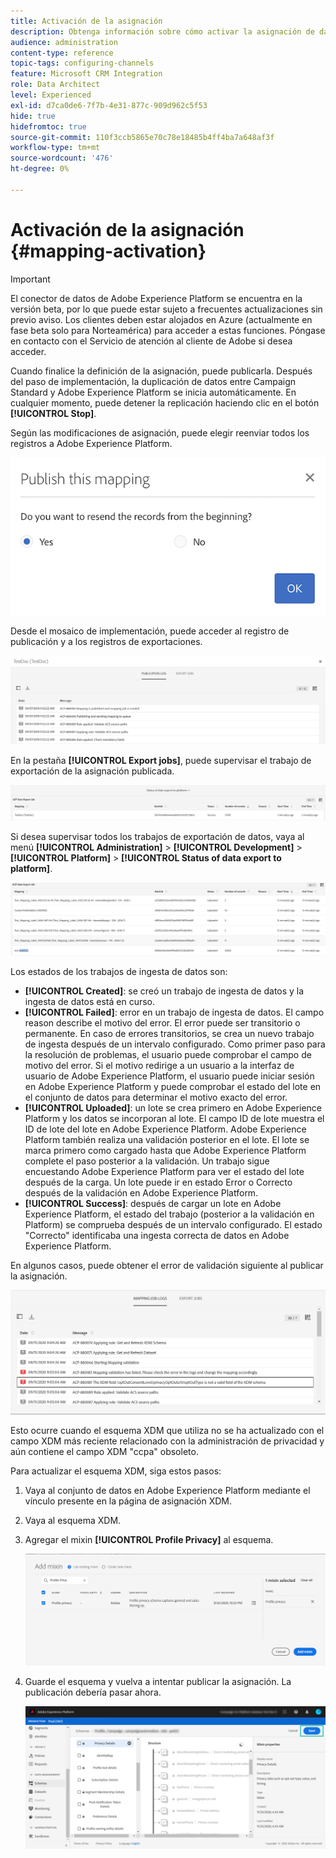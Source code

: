 ```yaml
---
title: Activación de la asignación
description: Obtenga información sobre cómo activar la asignación de datos
audience: administration
content-type: reference
topic-tags: configuring-channels
feature: Microsoft CRM Integration
role: Data Architect
level: Experienced
exl-id: d7ca0de6-7f7b-4e31-877c-909d962c5f53
hide: true
hidefromtoc: true
source-git-commit: 110f3ccb5865e70c78e18485b4ff4ba7a648af3f
workflow-type: tm+mt
source-wordcount: '476'
ht-degree: 0%

---
```


# Activación de la asignación {#mapping-activation}

>[!IMPORTANT]
>
>El conector de datos de Adobe Experience Platform se encuentra en la versión beta, por lo que puede estar sujeto a frecuentes actualizaciones sin previo aviso. Los clientes deben estar alojados en Azure (actualmente en fase beta solo para Norteamérica) para acceder a estas funciones. Póngase en contacto con el Servicio de atención al cliente de Adobe si desea acceder.

Cuando finalice la definición de la asignación, puede publicarla. Después del paso de implementación, la duplicación de datos entre Campaign Standard y Adobe Experience Platform se inicia automáticamente. En cualquier momento, puede detener la replicación haciendo clic en el botón **[!UICONTROL Stop]**.

Según las modificaciones de asignación, puede elegir reenviar todos los registros a Adobe Experience Platform.

![](assets/aep_publishmapping.png)

Desde el mosaico de implementación, puede acceder al registro de publicación y a los registros de exportaciones.

![](assets/aep_publog.png)

En la pestaña **[!UICONTROL Export jobs]**, puede supervisar el trabajo de exportación de la asignación publicada.

![](assets/aep_jobstatus.png)

Si desea supervisar todos los trabajos de exportación de datos, vaya al menú **[!UICONTROL Administration]** > **[!UICONTROL Development]** > **[!UICONTROL Platform]** > **[!UICONTROL Status of data export to platform]**.

![](assets/aep_statusmapping.png)

Los estados de los trabajos de ingesta de datos son:

* **[!UICONTROL Created]**: se creó un trabajo de ingesta de datos y la ingesta de datos está en curso.
* **[!UICONTROL Failed]**: error en un trabajo de ingesta de datos. El campo reason describe el motivo del error. El error puede ser transitorio o permanente. En caso de errores transitorios, se crea un nuevo trabajo de ingesta después de un intervalo configurado. Como primer paso para la resolución de problemas, el usuario puede comprobar el campo de motivo del error. Si el motivo redirige a un usuario a la interfaz de usuario de Adobe Experience Platform, el usuario puede iniciar sesión en Adobe Experience Platform y puede comprobar el estado del lote en el conjunto de datos para determinar el motivo exacto del error.
* **[!UICONTROL Uploaded]**: un lote se crea primero en Adobe Experience Platform y los datos se incorporan al lote. El campo ID de lote muestra el ID de lote del lote en Adobe Experience Platform. Adobe Experience Platform también realiza una validación posterior en el lote. El lote se marca primero como cargado hasta que Adobe Experience Platform complete el paso posterior a la validación. Un trabajo sigue encuestando Adobe Experience Platform para ver el estado del lote después de la carga. Un lote puede ir en estado Error o Correcto después de la validación en Adobe Experience Platform.
* **[!UICONTROL Success]**: después de cargar un lote en Adobe Experience Platform, el estado del trabajo (posterior a la validación en Platform) se comprueba después de un intervalo configurado. El estado &quot;Correcto&quot; identificaba una ingesta correcta de datos en Adobe Experience Platform.

En algunos casos, puede obtener el error de validación siguiente al publicar la asignación.

![](assets/aep_datamapping_ccpa.png)

Esto ocurre cuando el esquema XDM que utiliza no se ha actualizado con el campo XDM más reciente relacionado con la administración de privacidad y aún contiene el campo XDM &quot;ccpa&quot; obsoleto.

Para actualizar el esquema XDM, siga estos pasos:

1. Vaya al conjunto de datos en Adobe Experience Platform mediante el vínculo presente en la página de asignación XDM.

1. Vaya al esquema XDM.

1. Agregar el mixin **[!UICONTROL Profile Privacy]** al esquema.

   ![](assets/aep_datamapping_privacyfield.png)

1. Guarde el esquema y vuelva a intentar publicar la asignación. La publicación debería pasar ahora.

   ![](assets/aep_save_mapping.png)
